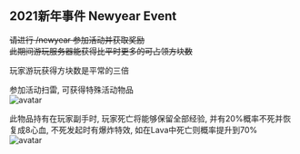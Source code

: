 ## 2021新年事件 Newyear Event
~~请进行 /newyear 参加活动并获取奖励~~  
~~此期间游玩服务器能获得比平时更多的可占领方块数~~  
  
玩家游玩获得方块数是平常的三倍  
    
参加活动扫雷, 可获得特殊活动物品  
![avatar](https://s4.ax1x.com/2022/02/11/HN4LDI.png)
  
此物品持有在玩家副手时, 玩家死亡将能够保留全部经验, 并有20%概率不死并恢复成8心血, 不死发起时有爆炸特效, 如在Lava中死亡则概率提升到70%  
![avatar](https://s4.ax1x.com/2022/02/11/HN5sdP.png)